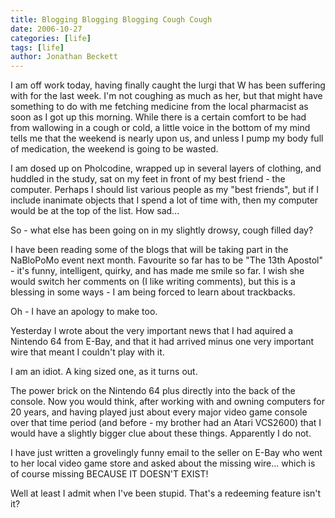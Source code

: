 ```yaml
---
title: Blogging Blogging Blogging Cough Cough
date: 2006-10-27
categories: [life]
tags: [life]
author: Jonathan Beckett
---
```


I am off work today, having finally caught the lurgi that W has been suffering with for the last week. I'm not coughing as much as her, but that might have something to do with me fetching medicine from the local pharmacist as soon as I got up this morning. While there is a certain comfort to be had from wallowing in a cough or cold, a little voice in the bottom of my mind tells me that the weekend is nearly upon us, and unless I pump my body full of medication, the weekend is going to be wasted.

I am dosed up on Pholcodine, wrapped up in several layers of clothing, and huddled in the study, sat on my feet in front of my best friend - the computer. Perhaps I should list various people as my "best friends", but if I include inanimate objects that I spend a lot of time with, then my computer would be at the top of the list. How sad...

So - what else has been going on in my slightly drowsy, cough filled day?

I have been reading some of the blogs that will be taking part in the NaBloPoMo event next month. Favourite so far has to be "The 13th Apostol" - it's funny, intelligent, quirky, and has made me smile so far. I wish she would switch her comments on (I like writing comments), but this is a blessing in some ways - I am being forced to learn about trackbacks.

Oh - I have an apology to make too.

Yesterday I wrote about the very important news that I had aquired a Nintendo 64 from E-Bay, and that it had arrived minus one very important wire that meant I couldn't play with it.

I am an idiot. A king sized one, as it turns out.

The power brick on the Nintendo 64 plus directly into the back of the console. Now you would think, after working with and owning computers for 20 years, and having played just about every major video game console over that time period (and before - my brother had an Atari VCS2600) that I would have a slightly bigger clue about these things. Apparently I do not.

I have just written a grovelingly funny email to the seller on E-Bay who went to her local video game store and asked about the missing wire... which is of course missing BECAUSE IT DOESN'T EXIST!

Well at least I admit when I've been stupid. That's a redeeming feature isn't it?